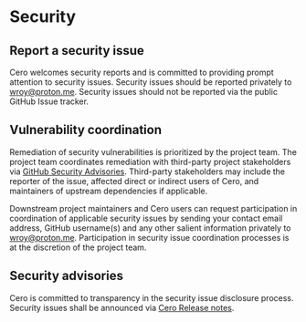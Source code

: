# Security

## Report a security issue
Cero welcomes security reports and is committed to providing prompt attention to security issues. Security issues should be reported privately to [wroy@proton.me](mailto:wroy@protonmail.com). Security issues should not be reported via the public GitHub Issue tracker.

## Vulnerability coordination
Remediation of security vulnerabilities is prioritized by the project team. The project team coordinates remediation with third-party project stakeholders via [GitHub Security Advisories](https://help.github.com/en/github/managing-security-vulnerabilities/about-github-security-advisories). Third-party stakeholders may include the reporter of the issue, affected direct or indirect users of Cero, and maintainers of upstream dependencies if applicable.

Downstream project maintainers and Cero users can request participation in coordination of applicable security issues by sending your contact email address, GitHub username(s) and any other salient information privately to [wroy@proton.me](mailto:wroy@protonmail.com). Participation in security issue coordination processes is at the discretion of the project team.

## Security advisories
Cero is committed to transparency in the security issue disclosure process. Security issues shall be announced via [Cero Release notes](https://github.com/cero-lang/cero/releases).
